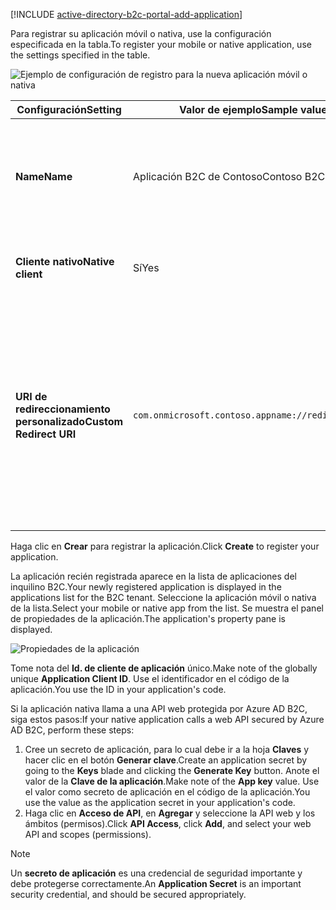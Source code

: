 [!INCLUDE [active-directory-b2c-portal-add-application](active-directory-b2c-portal-add-application.md)]

<span data-ttu-id="44916-101">Para registrar su aplicación móvil o nativa, use la configuración especificada en la tabla.</span><span class="sxs-lookup"><span data-stu-id="44916-101">To register your mobile or native application, use the settings specified in the table.</span></span>

![Ejemplo de configuración de registro para la nueva aplicación móvil o nativa](./media/active-directory-b2c-register-mobile-native-app/b2c-new-mobile-native-app-settings.png)

| <span data-ttu-id="44916-103">Configuración</span><span class="sxs-lookup"><span data-stu-id="44916-103">Setting</span></span>      | <span data-ttu-id="44916-104">Valor de ejemplo</span><span class="sxs-lookup"><span data-stu-id="44916-104">Sample value</span></span>  | <span data-ttu-id="44916-105">Descripción</span><span class="sxs-lookup"><span data-stu-id="44916-105">Description</span></span>                                        |
| ------------ | ------- | -------------------------------------------------- |
| <span data-ttu-id="44916-106">**Name**</span><span class="sxs-lookup"><span data-stu-id="44916-106">**Name**</span></span> | <span data-ttu-id="44916-107">Aplicación B2C de Contoso</span><span class="sxs-lookup"><span data-stu-id="44916-107">Contoso B2C app</span></span> | <span data-ttu-id="44916-108">Escriba un **Nombre** para la aplicación que la describa a los consumidores.</span><span class="sxs-lookup"><span data-stu-id="44916-108">Enter a **Name** for the application that describes your application to consumers.</span></span> |
| <span data-ttu-id="44916-109">**Cliente nativo**</span><span class="sxs-lookup"><span data-stu-id="44916-109">**Native client**</span></span> | <span data-ttu-id="44916-110">Sí</span><span class="sxs-lookup"><span data-stu-id="44916-110">Yes</span></span> | <span data-ttu-id="44916-111">Seleccione **Sí** para una aplicación móvil o nativa.</span><span class="sxs-lookup"><span data-stu-id="44916-111">Select **Yes** for a mobile or native application.</span></span> |
| <span data-ttu-id="44916-112">**URI de redireccionamiento personalizado**</span><span class="sxs-lookup"><span data-stu-id="44916-112">**Custom Redirect URI**</span></span> | `com.onmicrosoft.contoso.appname://redirect/path` | <span data-ttu-id="44916-113">Escriba un URI de redirección con un esquema personalizado.</span><span class="sxs-lookup"><span data-stu-id="44916-113">Enter a redirect URI with a custom scheme.</span></span> <span data-ttu-id="44916-114">Asegúrese de elegir un [buen identificador URI de redireccionamiento](../articles/active-directory-b2c/active-directory-b2c-app-registration.md#choosing-a-native-application-redirect-uri) y no incluya caracteres especiales, como caracteres de subrayado.</span><span class="sxs-lookup"><span data-stu-id="44916-114">Make sure you choose a [good redirect URI](../articles/active-directory-b2c/active-directory-b2c-app-registration.md#choosing-a-native-application-redirect-uri) and do not include special characters such as underscores.</span></span> |

<span data-ttu-id="44916-115">Haga clic en **Crear** para registrar la aplicación.</span><span class="sxs-lookup"><span data-stu-id="44916-115">Click **Create** to register your application.</span></span>

<span data-ttu-id="44916-116">La aplicación recién registrada aparece en la lista de aplicaciones del inquilino B2C.</span><span class="sxs-lookup"><span data-stu-id="44916-116">Your newly registered application is displayed in the applications list for the B2C tenant.</span></span> <span data-ttu-id="44916-117">Seleccione la aplicación móvil o nativa de la lista.</span><span class="sxs-lookup"><span data-stu-id="44916-117">Select your mobile or native app from the list.</span></span> <span data-ttu-id="44916-118">Se muestra el panel de propiedades de la aplicación.</span><span class="sxs-lookup"><span data-stu-id="44916-118">The application's property pane is displayed.</span></span>

![Propiedades de la aplicación](./media/active-directory-b2c-register-mobile-native-app/b2c-mobile-native-app-properties.png)

<span data-ttu-id="44916-120">Tome nota del **Id. de cliente de aplicación** único.</span><span class="sxs-lookup"><span data-stu-id="44916-120">Make note of the globally unique **Application Client ID**.</span></span> <span data-ttu-id="44916-121">Use el identificador en el código de la aplicación.</span><span class="sxs-lookup"><span data-stu-id="44916-121">You use the ID in your application's code.</span></span>

<span data-ttu-id="44916-122">Si la aplicación nativa llama a una API web protegida por Azure AD B2C, siga estos pasos:</span><span class="sxs-lookup"><span data-stu-id="44916-122">If your native application calls a web API secured by Azure AD B2C, perform these steps:</span></span>
   1. <span data-ttu-id="44916-123">Cree un secreto de aplicación, para lo cual debe ir a la hoja **Claves** y hacer clic en el botón **Generar clave**.</span><span class="sxs-lookup"><span data-stu-id="44916-123">Create an application secret by going to the **Keys** blade and clicking the **Generate Key** button.</span></span> <span data-ttu-id="44916-124">Anote el valor de la **Clave de la aplicación**.</span><span class="sxs-lookup"><span data-stu-id="44916-124">Make note of the **App key** value.</span></span> <span data-ttu-id="44916-125">Use el valor como secreto de aplicación en el código de la aplicación.</span><span class="sxs-lookup"><span data-stu-id="44916-125">You use the value as the application secret in your application's code.</span></span>
   2. <span data-ttu-id="44916-126">Haga clic en **Acceso de API**, en **Agregar** y seleccione la API web y los ámbitos (permisos).</span><span class="sxs-lookup"><span data-stu-id="44916-126">Click **API Access**, click **Add**, and select your web API and scopes (permissions).</span></span>

> [!NOTE]
> <span data-ttu-id="44916-127">Un **secreto de aplicación** es una credencial de seguridad importante y debe protegerse correctamente.</span><span class="sxs-lookup"><span data-stu-id="44916-127">An **Application Secret** is an important security credential, and should be secured appropriately.</span></span>
> 
